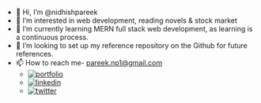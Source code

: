 - 👋 Hi, I’m @nidhishpareek
- 👀 I’m interested in web development, reading novels & stock market
- 🌱 I’m currently learning MERN full stack web development, as learning is a continuous process.
- 💞️ I’m looking to set up my reference repository on the Github for future references.
- 📫 How to reach me- pareek.np1@gmail.com
  - [![portfolio](https://img.shields.io/badge/Gmail-red?style=for-the-badge&logo=gmail&logoColor=white)](mailto:pareek.np1@gmail.com)
  - [![linkedin](https://img.shields.io/badge/linkedin-0A66C2?style=for-the-badge&logo=linkedin&logoColor=white)](https://www.linkedin.com/in/nidhishpareek)
  - [![twitter](https://img.shields.io/badge/GitHub-1DA1F2?style=for-the-badge&logo=github&logoColor=white)](https://github.com/nidhishpareek)
<!---
nidhishpareek/nidhishpareek is a ✨ special ✨ repository because its `README.md` (this file) appears on your GitHub profile.
You can click the Preview link to take a look at your changes.
--->

